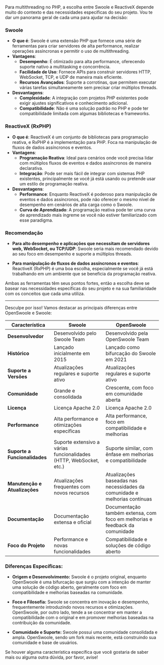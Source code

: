 Para multithreading no PHP, a escolha entre Swoole e ReactiveX depende muito do contexto e das necessidades específicas do seu projeto. Vou te dar um panorama geral de cada uma para ajudar na decisão:

### **Swoole**

- **O que é**: Swoole é uma extensão PHP que fornece uma série de ferramentas para criar servidores de alta performance, realizar operações assíncronas e permitir o uso de multithreading.
- **Vantagens**:
  - **Desempenho**: É otimizado para alta performance, oferecendo suporte nativo a multitasking e concorrência.
  - **Facilidade de Uso**: Fornece APIs para construir servidores HTTP, WebSocket, TCP, e UDP de maneira mais eficiente.
  - **Recursos Avançados**: Suporte a corrotinas, que permitem executar várias tarefas simultaneamente sem precisar criar múltiplos threads.
- **Desvantagens**:
  - **Complexidade**: A integração com projetos PHP existentes pode exigir ajustes significativos e conhecimento adicional.
  - **Compatibilidade**: Não é uma solução padrão no PHP e pode ter compatibilidade limitada com algumas bibliotecas e frameworks.

### **ReactiveX (RxPHP)**

- **O que é**: ReactiveX é um conjunto de bibliotecas para programação reativa, e RxPHP é a implementação para PHP. Foca na manipulação de fluxos de dados assíncronos e eventos.
- **Vantagens**:
  - **Programação Reativa**: Ideal para cenários onde você precisa lidar com múltiplos fluxos de eventos e dados assíncronos de maneira declarativa.
  - **Integração**: Pode ser mais fácil de integrar com sistemas PHP existentes, principalmente se você já está usando ou pretende usar um estilo de programação reativa.
- **Desvantagens**:
  - **Performance**: Enquanto ReactiveX é poderoso para manipulação de eventos e dados assíncronos, pode não oferecer o mesmo nível de desempenho em cenários de alta carga como o Swoole.
  - **Curva de Aprendizado**: A programação reativa pode ter uma curva de aprendizado mais íngreme se você não estiver familiarizado com esse paradigma.

### **Recomendação**

- **Para alto desempenho e aplicações que necessitam de servidores web, WebSocket, ou TCP/UDP**: Swoole seria mais recomendado devido ao seu foco em desempenho e suporte a múltiplos threads.
  
- **Para manipulação de fluxos de dados assíncronos e eventos**: ReactiveX (RxPHP) é uma boa escolha, especialmente se você já está trabalhando em um ambiente que se beneficia da programação reativa.

Ambas as ferramentas têm seus pontos fortes, então a escolha deve se basear nas necessidades específicas do seu projeto e na sua familiaridade com os conceitos que cada uma utiliza.


-----------------------------------------------------------------------------------------


Desculpe por isso! Vamos destacar as principais diferenças entre OpenSwoole e Swoole:

| **Característica**            | **Swoole**                               | **OpenSwoole**                         |
|-------------------------------|------------------------------------------|----------------------------------------|
| **Desenvolvedor**             | Desenvolvido pelo Swoole Team            | Desenvolvido pela OpenSwoole Team      |
| **Histórico**                 | Lançado inicialmente em 2015             | Lançado como bifurcação do Swoole em 2021 |
| **Suporte a Versões**         | Atualizações regulares e suporte ativo   | Atualizações regulares e suporte ativo |
| **Comunidade**                | Grande e consolidada                     | Crescente, com foco em comunidade aberta |
| **Licença**                   | Licença Apache 2.0                       | Licença Apache 2.0                     |
| **Performance**               | Alta performance e otimizações específicas | Alta performance, foco em compatibilidade e melhorias |
| **Suporte a Funcionalidades** | Suporte extensivo a várias funcionalidades (HTTP, WebSocket, etc.) | Suporte similar, com ênfase em melhorias e compatibilidade |
| **Manutenção e Atualizações** | Atualizações frequentes com novos recursos | Atualizações baseadas nas necessidades da comunidade e melhorias contínuas |
| **Documentação**              | Documentação extensa e oficial           | Documentação também extensa, com foco em melhorias e feedback da comunidade |
| **Foco do Projeto**           | Performance e novas funcionalidades       | Compatibilidade e soluções de código aberto |

### Diferenças Específicas:

- **Origem e Desenvolvimento:** Swoole é o projeto original, enquanto OpenSwoole é uma bifurcação que surgiu com a intenção de manter uma solução de código aberto, geralmente com foco em compatibilidade e melhorias baseadas na comunidade.
  
- **Foco e Filosofia:** Swoole se concentra em inovação e desempenho, frequentemente introduzindo novos recursos e otimizações. OpenSwoole, por outro lado, tende a se concentrar em manter a compatibilidade com o original e em promover melhorias baseadas na contribuição da comunidade.

- **Comunidade e Suporte:** Swoole possui uma comunidade consolidada e ampla. OpenSwoole, sendo um fork mais recente, está construindo sua comunidade e base de usuários.

Se houver alguma característica específica que você gostaria de saber mais ou alguma outra dúvida, por favor, avise!